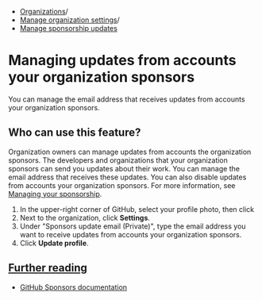   * [Organizations](https://docs.github.com/en/organizations "Organizations")/
  * [Manage organization settings](https://docs.github.com/en/organizations/managing-organization-settings "Manage organization settings")/
  * [Manage sponsorship updates](https://docs.github.com/en/organizations/managing-organization-settings/managing-updates-from-accounts-your-organization-sponsors "Manage sponsorship updates")


# Managing updates from accounts your organization sponsors
You can manage the email address that receives updates from accounts your organization sponsors.
## Who can use this feature?
Organization owners can manage updates from accounts the organization sponsors.
The developers and organizations that your organization sponsors can send you updates about their work. You can manage the email address that receives these updates.
You can also disable updates from accounts your organization sponsors. For more information, see [Managing your sponsorship](https://docs.github.com/en/sponsors/sponsoring-open-source-contributors/managing-your-sponsorship#managing-email-updates-for-your-sponsorship).
  1. In the upper-right corner of GitHub, select your profile photo, then click 
  2. Next to the organization, click **Settings**.
  3. Under "Sponsors update email (Private)", type the email address you want to receive updates from accounts your organization sponsors.
  4. Click **Update profile**.


## [Further reading](https://docs.github.com/en/organizations/managing-organization-settings/managing-updates-from-accounts-your-organization-sponsors#further-reading)
  * [GitHub Sponsors documentation](https://docs.github.com/en/sponsors)


